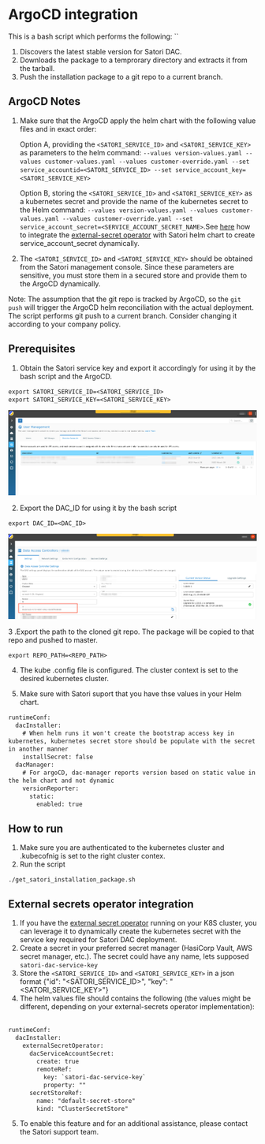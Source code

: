 # ArgoCD integration

This is a bash script which performs the following:  ``

1. Discovers the latest stable version for Satori DAC.  
2. Downloads the package to a temprorary directory and extracts it from the tarball.  
3. Push the installation package to a git repo to a current branch.  

## ArgoCD Notes  

1. Make sure that the ArgoCD apply the helm chart with the following value files and in exact order:  

   Option A, providing  the `<SATORI_SERVICE_ID>` and `<SATORI_SERVICE_KEY>` as parameters to the helm command: `--values version-values.yaml --values customer-values.yaml --values customer-override.yaml --set service_accountid=<SATORI_SERVICE_ID> --set service_account_key=<SATORI_SERVICE_KEY>`

   Option B, storing the `<SATORI_SERVICE_ID>` and `<SATORI_SERVICE_KEY>` as a kubernetes secret and provide the name of the kubernetes secret to the Helm command: `--values version-values.yaml --values customer-values.yaml --values customer-override.yaml --set service_account_secret=<SERVICE_ACCOUNT_SECRET_NAME>`.See [here](#External-secrets-operator-integration)  how to integrate the [external-secret operator](#External-secrets-operator-integration) with Satori helm chart to create service_account_secret dynamically.
     
2. The `<SATORI_SERVICE_ID>` and `<SATORI_SERVICE_KEY>` should be obtained from the Satori management console. Since these parameters are sensitive, you must store them in a secured store and provide them to the ArgoCD dynamically.


Note: The assumption that the git repo is tracked by ArgoCD, so the `git push` will trigger the ArgoCD helm reconciliation with the actual deployment.  
The script performs git push to a current branch. Consider changing it according to your company policy.

## Prerequisites

1. Obtain the Satori service key and export it accordingly for using it by the bash script and the ArgoCD.
```
export SATORI_SERVICE_ID=<SATORI_SERVICE_ID>
export SATORI_SERVICE_KEY=<SATORI_SERVICE_KEY>
```
![Screenshot](satori-sa.png)

2. Export the DAC_ID for using it by the bash script
```
export DAC_ID=<DAC_ID>
```
![Screenshot](satori-dac-id.png)

3 .Export the path to the cloned git repo. The package will be copied to that repo and pushed to master.
```
export REPO_PATH=<REPO_PATH>
```
4. The kube .config file is configured. The cluster context is set to the desired kubernetes cluster.

5. Make sure with Satori suport that you have thse values in your Helm chart.
```
runtimeConf:
  dacInstaller:
    # When helm runs it won't create the bootstrap access key in kubernetes, kubernetes secret store should be populate with the secret in another manner
    installSecret: false
  dacManager:
    # For argoCD, dac-manager reports version based on static value in the helm chart and not dynamic 
    versionReporter:
      static:
        enabled: true 
```

## How to run
1. Make sure you are authenticated to the kubernetes cluster and .kubecofnig is set to the right cluster contex.
2. Run the script
```
./get_satori_installation_package.sh
```

## External secrets operator integration  

1. If you have the [external secret operator](https://github.com/external-secrets/external-secrets) running on your K8S cluster, you can leverage it to dynamically create the kubernetes secret with the service key required for Satori DAC deployment.  
2. Create a secret in your preferred secret manager (HasiCorp Vault, AWS secret manager, etc.). The secret could have any name, lets supposed `satori-dac-service-key`
3. Store the  `<SATORI_SERVICE_ID>` and `<SATORI_SERVICE_KEY>` in a json format  {"id": "<SATORI_SERVICE_ID>", "key": "<SATORI_SERVICE_KEY>"}  
4. The helm values file should contains the following (the values might be different, depending on your external-secrets operator implementation): 

```

runtimeConf:
  dacInstaller:
    externalSecretOperator:
      dacServiceAccountSecret: 
        create: true
        remoteRef:
          key: `satori-dac-service-key`
          property: ""
      secretStoreRef:
        name: "default-secret-store"
        kind: "ClusterSecretStore"

```
5. To enable this feature and for an additional assistance, please contact the Satori support team.  